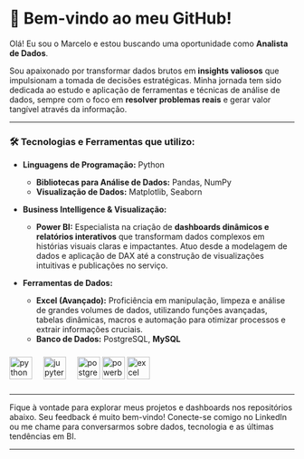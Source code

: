 <h1 id="-bem-vindo-ao-meu-github-">👋 Bem-vindo ao meu GitHub!</h1>

<p>Olá! Eu sou o Marcelo e estou buscando uma oportunidade como <strong>Analista de Dados</strong>.</p>

<p>Sou apaixonado por transformar dados brutos em <strong>insights valiosos</strong> que impulsionam a tomada de decisões estratégicas. Minha jornada tem sido dedicada ao estudo e aplicação de ferramentas e técnicas de análise de dados, sempre com o foco em <strong>resolver problemas reais</strong> e gerar valor tangível através da informação.</p>

<hr>

<h3 id="-tecnologias-e-ferramentas-que-utilizo-">🛠️ Tecnologias e Ferramentas que utilizo:</h3>

<ul>
  <li><strong>Linguagens de Programação:</strong> Python
    <p></p>
    <ul>
      <li><strong>Bibliotecas para Análise de Dados:</strong> Pandas, NumPy</li>
      <li><strong>Visualização de Dados:</strong> Matplotlib, Seaborn</li>
    </ul>
    <p></p>
  </li>
  <li><strong>Business Intelligence &amp; Visualização:</strong>
    <p></p>
    <ul>
      <li><strong>Power BI:</strong> Especialista na criação de <strong>dashboards dinâmicos e relatórios interativos</strong> que transformam dados complexos em histórias visuais claras e impactantes. Atuo desde a modelagem de dados e aplicação de DAX até a construção de visualizações intuitivas e publicações no serviço.</li>
    </ul>
    <p></p>
  </li>
  <li><strong>Ferramentas de Dados:</strong>
    <ul>
      <p></p>
      <li><strong>Excel (Avançado):</strong> Proficiência em manipulação, limpeza e análise de grandes volumes de dados, utilizando funções avançadas, tabelas dinâmicas, macros e automação para otimizar processos e extrair informações cruciais.</li>
      <li><strong>Banco de Dados:</strong> PostgreSQL, <strong>MySQL</strong></li>
    </ul>
  </li>
</ul>

###

<div align="left">
  <img src="https://cdn.jsdelivr.net/gh/devicons/devicon/icons/python/python-original.svg" height="40" alt="python logo"  />
  <img width="12" />
  <img src="https://cdn.jsdelivr.net/gh/devicons/devicon/icons/jupyter/jupyter-original.svg" height="40" alt="jupyter logo"  />
  <img width="12" />
  <img src="https://cdn.jsdelivr.net/gh/devicons/devicon/icons/postgresql/postgresql-original.svg" height="40" alt="postgresql logo"  />
  <img src="https://img.icons8.com/?size=100&id=Ny0t2MYrJ70p&format=png&color=000000" height="40" alt="powerbi logo"  />
  <img src="https://img.icons8.com/?size=100&id=UECmBSgBOvPT&format=png&color=000000" height="40" alt="excel logo"  />
</div>

###

<hr>

<p>Fique à vontade para explorar meus projetos e dashboards nos repositórios abaixo. Seu feedback é muito bem-vindo! Conecte-se comigo no LinkedIn ou me chame para conversarmos sobre dados, tecnologia e as últimas tendências em BI.</p>

<hr>
